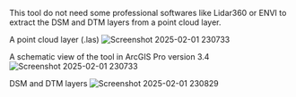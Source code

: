This tool do not need some professional softwares like Lidar360 or ENVI to extract the DSM and DTM layers from a point cloud layer. 

A point cloud layer (.las)
![Screenshot 2025-02-01 230733](https://github.com/user-attachments/assets/f2e041f5-be7b-4916-a851-011d341ec387)

A schematic view of the tool in ArcGIS Pro version 3.4
![Screenshot 2025-02-01 230733](https://github.com/user-attachments/assets/7ffd0934-ce65-4997-9807-8d062b520aed)

DSM and DTM layers
![Screenshot 2025-02-01 230829](https://github.com/user-attachments/assets/97f8cbf4-4506-43fb-b38f-05e8f2ab0e19)
